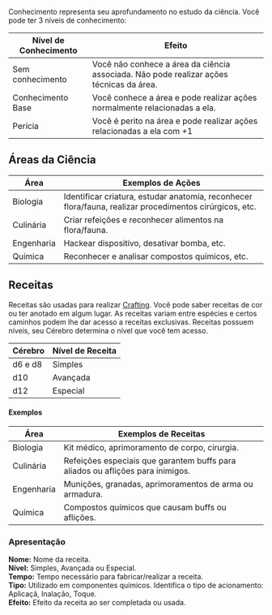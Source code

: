Conhecimento representa seu aprofundamento no estudo da ciência. Você pode ter 3 níveis de conhecimento:

| Nível de Conhecimento | Efeito                                                                                  |
| --------------------- | --------------------------------------------------------------------------------------- |
| Sem conhecimento      | Você não conhece a área da ciência associada. Não pode realizar ações técnicas da área. |
| Conhecimento Base     | Você conhece a área e pode realizar ações normalmente relacionadas a ela.               |
| Perícia               | Você é perito na área e pode realizar ações relacionadas a ela com +1                   |

## Áreas da Ciência

| Área       | Exemplos de Ações                                                                                       |
| ---------- | ------------------------------------------------------------------------------------------------------- |
| Biologia   | Identificar criatura, estudar anatomia, reconhecer flora/fauna, realizar procedimentos cirúrgicos, etc. |
| Culinária  | Criar refeições e reconhecer alimentos na flora/fauna.                                                  |
| Engenharia | Hackear dispositivo, desativar bomba, etc.                                                              |
| Química    | Reconhecer e analisar compostos químicos, etc.                                                          |

## Receitas

Receitas são usadas para realizar [Crafting](../crafting.md). Você pode saber receitas de cor ou ter anotado em algum lugar. As receitas variam entre espécies e certos caminhos podem lhe dar acesso a receitas exclusivas.
Receitas possuem níveis, seu Cérebro determina o nível que você tem acesso.

| Cérebro | Nível de Receita |
| ------- | ---------------- |
| d6 e d8 | Simples          |
| d10     | Avançada         |
| d12     | Especial         |

#### Exemplos

| Área       | Exemplos de Receitas                                                           |
| ---------- | ------------------------------------------------------------------------------ |
| Biologia   | Kit médico, aprimoramento de corpo, cirurgia.                                  |
| Culinária  | Refeições especiais que garantem buffs para aliados ou aflições para inimigos. |
| Engenharia | Munições, granadas, aprimoramentos de arma ou armadura.                        |
| Química    | Compostos químicos que causam buffs ou aflições.                               |

### Apresentação

**Nome:** Nome da receita.  
**Nível:** Simples, Avançada ou Especial.  
**Tempo:** Tempo necessário para fabricar/realizar a receita.  
**Tipo:** Utilizado em componentes químicos. Identifica o tipo de acionamento: Aplicaçã, Inalação, Toque.  
**Efeito:** Efeito da receita ao ser completada ou usada.
